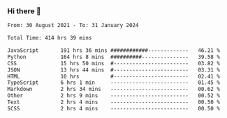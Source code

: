 ### Hi there 👋

<!--
**dominoto/dominoto** is a ✨ _special_ ✨ repository because its `README.md` (this file) appears on your GitHub profile.

Here are some ideas to get you started:

- 🔭 I’m currently working on ...
- 🌱 I’m currently learning ...
- 👯 I’m looking to collaborate on ...
- 🤔 I’m looking for help with ...
- 💬 Ask me about ...
- 📫 How to reach me: ...
- 😄 Pronouns: ...
- ⚡ Fun fact: ...
-->
<!--START_SECTION:waka-->

```txt
From: 30 August 2021 - To: 31 January 2024

Total Time: 414 hrs 39 mins

JavaScript       191 hrs 36 mins ############-------------   46.21 %
Python           164 hrs 8 mins  ##########---------------   39.58 %
CSS              15 hrs 50 mins  #------------------------   03.82 %
JSON             13 hrs 44 mins  #------------------------   03.31 %
HTML             10 hrs          #------------------------   02.41 %
TypeScript       6 hrs 1 min     -------------------------   01.45 %
Markdown         2 hrs 34 mins   -------------------------   00.62 %
Other            2 hrs 9 mins    -------------------------   00.52 %
Text             2 hrs 4 mins    -------------------------   00.50 %
SCSS             2 hrs 4 mins    -------------------------   00.50 %
```

<!--END_SECTION:waka-->
